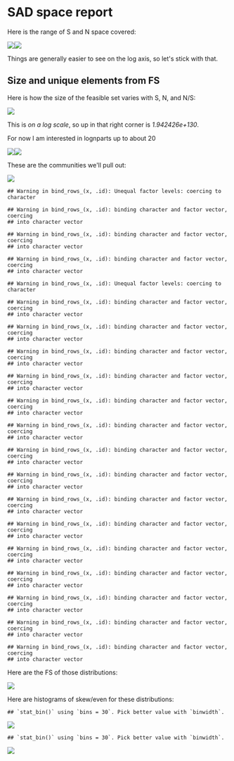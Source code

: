 SAD space report
================

Here is the range of S and N space covered:

![](report_smallparts_files/figure-markdown_github/plot%20sn%20space-1.png)![](report_smallparts_files/figure-markdown_github/plot%20sn%20space-2.png)

Things are generally easier to see on the log axis, so let's stick with that.

Size and unique elements from FS
--------------------------------

Here is how the size of the feasible set varies with S, N, and N/S:

![](report_smallparts_files/figure-markdown_github/plot%20size%20of%20fs%201-1.png)

This is *on a log scale*, so up in that right corner is *1.942426e+130*.

For now I am interested in lognparts up to about 20

![](report_smallparts_files/figure-markdown_github/nparts%20up%20to%2012-1.png)![](report_smallparts_files/figure-markdown_github/nparts%20up%20to%2012-2.png)

These are the communities we'll pull out:

![](report_smallparts_files/figure-markdown_github/plot%20focal%20communities-1.png)

    ## Warning in bind_rows_(x, .id): Unequal factor levels: coercing to character

    ## Warning in bind_rows_(x, .id): binding character and factor vector, coercing
    ## into character vector

    ## Warning in bind_rows_(x, .id): binding character and factor vector, coercing
    ## into character vector

    ## Warning in bind_rows_(x, .id): binding character and factor vector, coercing
    ## into character vector

    ## Warning in bind_rows_(x, .id): Unequal factor levels: coercing to character

    ## Warning in bind_rows_(x, .id): binding character and factor vector, coercing
    ## into character vector

    ## Warning in bind_rows_(x, .id): binding character and factor vector, coercing
    ## into character vector

    ## Warning in bind_rows_(x, .id): binding character and factor vector, coercing
    ## into character vector

    ## Warning in bind_rows_(x, .id): binding character and factor vector, coercing
    ## into character vector

    ## Warning in bind_rows_(x, .id): binding character and factor vector, coercing
    ## into character vector

    ## Warning in bind_rows_(x, .id): binding character and factor vector, coercing
    ## into character vector

    ## Warning in bind_rows_(x, .id): binding character and factor vector, coercing
    ## into character vector

    ## Warning in bind_rows_(x, .id): binding character and factor vector, coercing
    ## into character vector

    ## Warning in bind_rows_(x, .id): binding character and factor vector, coercing
    ## into character vector

    ## Warning in bind_rows_(x, .id): binding character and factor vector, coercing
    ## into character vector

    ## Warning in bind_rows_(x, .id): binding character and factor vector, coercing
    ## into character vector

    ## Warning in bind_rows_(x, .id): binding character and factor vector, coercing
    ## into character vector

    ## Warning in bind_rows_(x, .id): binding character and factor vector, coercing
    ## into character vector

    ## Warning in bind_rows_(x, .id): binding character and factor vector, coercing
    ## into character vector

    ## Warning in bind_rows_(x, .id): binding character and factor vector, coercing
    ## into character vector

Here are the FS of those distributions:

![](report_smallparts_files/figure-markdown_github/all%20fs-1.png)

Here are histograms of skew/even for these distributions:

    ## `stat_bin()` using `bins = 30`. Pick better value with `binwidth`.

![](report_smallparts_files/figure-markdown_github/hists-1.png)

    ## `stat_bin()` using `bins = 30`. Pick better value with `binwidth`.

![](report_smallparts_files/figure-markdown_github/hists-2.png)
